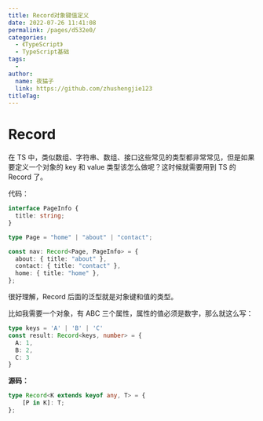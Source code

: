 ```yaml
---
title: Record对象键值定义
date: 2022-07-26 11:41:08
permalink: /pages/d532e0/
categories:
  - 《TypeScript》
  - TypeScript基础
tags:
  - 
author: 
  name: 夜猫子
  link: https://github.com/zhushengjie123
titleTag: 
---
```

# Record

在 TS 中，类似数组、字符串、数组、接口这些常见的类型都非常常见，但是如果要定义一个对象的 key 和 value 类型该怎么做呢？这时候就需要用到 TS 的 Record 了。

代码：

```ts
interface PageInfo {
  title: string;
}

type Page = "home" | "about" | "contact";

const nav: Record<Page, PageInfo> = {
  about: { title: "about" },
  contact: { title: "contact" },
  home: { title: "home" },
};
```

很好理解，Record 后面的泛型就是对象键和值的类型。

比如我需要一个对象，有 ABC 三个属性，属性的值必须是数字，那么就这么写：

```ts
type keys = 'A' | 'B' | 'C'
const result: Record<keys, number> = {
  A: 1,
  B: 2,
  C: 3
}
```

**源码：**

```ts
type Record<K extends keyof any, T> = {
    [P in K]: T;
};
```

